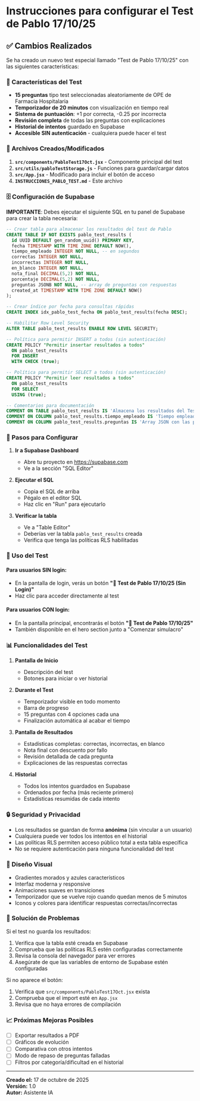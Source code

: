 # Instrucciones para configurar el Test de Pablo 17/10/25

## ✅ Cambios Realizados

Se ha creado un nuevo test especial llamado "Test de Pablo 17/10/25" con las siguientes características:

### 🎯 Características del Test

- **15 preguntas** tipo test seleccionadas aleatoriamente de OPE de Farmacia Hospitalaria
- **Temporizador de 20 minutos** con visualización en tiempo real
- **Sistema de puntuación**: +1 por correcta, -0.25 por incorrecta
- **Revisión completa** de todas las preguntas con explicaciones
- **Historial de intentos** guardado en Supabase
- **Accesible SIN autenticación** - cualquiera puede hacer el test

### 📁 Archivos Creados/Modificados

1. **`src/components/PabloTest17Oct.jsx`** - Componente principal del test
2. **`src/utils/pabloTestStorage.js`** - Funciones para guardar/cargar datos
3. **`src/App.jsx`** - Modificado para incluir el botón de acceso
4. **`INSTRUCCIONES_PABLO_TEST.md`** - Este archivo

### 🗄️ Configuración de Supabase

**IMPORTANTE**: Debes ejecutar el siguiente SQL en tu panel de Supabase para crear la tabla necesaria:

```sql
-- Crear tabla para almacenar los resultados del test de Pablo
CREATE TABLE IF NOT EXISTS pablo_test_results (
  id UUID DEFAULT gen_random_uuid() PRIMARY KEY,
  fecha TIMESTAMP WITH TIME ZONE DEFAULT NOW(),
  tiempo_empleado INTEGER NOT NULL, -- en segundos
  correctas INTEGER NOT NULL,
  incorrectas INTEGER NOT NULL,
  en_blanco INTEGER NOT NULL,
  nota_final DECIMAL(5,2) NOT NULL,
  porcentaje DECIMAL(5,2) NOT NULL,
  preguntas JSONB NOT NULL, -- array de preguntas con respuestas
  created_at TIMESTAMP WITH TIME ZONE DEFAULT NOW()
);

-- Crear índice por fecha para consultas rápidas
CREATE INDEX idx_pablo_test_fecha ON pablo_test_results(fecha DESC);

-- Habilitar Row Level Security
ALTER TABLE pablo_test_results ENABLE ROW LEVEL SECURITY;

-- Política para permitir INSERT a todos (sin autenticación)
CREATE POLICY "Permitir insertar resultados a todos"
  ON pablo_test_results
  FOR INSERT
  WITH CHECK (true);

-- Política para permitir SELECT a todos (sin autenticación)
CREATE POLICY "Permitir leer resultados a todos"
  ON pablo_test_results
  FOR SELECT
  USING (true);

-- Comentarios para documentación
COMMENT ON TABLE pablo_test_results IS 'Almacena los resultados del Test de Pablo 17/10/25 sin requerir autenticación';
COMMENT ON COLUMN pablo_test_results.tiempo_empleado IS 'Tiempo empleado en segundos';
COMMENT ON COLUMN pablo_test_results.preguntas IS 'Array JSON con las preguntas y respuestas del intento';
```

### 📝 Pasos para Configurar

1. **Ir a Supabase Dashboard**
   - Abre tu proyecto en https://supabase.com
   - Ve a la sección "SQL Editor"

2. **Ejecutar el SQL**
   - Copia el SQL de arriba
   - Pégalo en el editor SQL
   - Haz clic en "Run" para ejecutarlo

3. **Verificar la tabla**
   - Ve a "Table Editor"
   - Deberías ver la tabla `pablo_test_results` creada
   - Verifica que tenga las políticas RLS habilitadas

### 🚀 Uso del Test

#### Para usuarios SIN login:
- En la pantalla de login, verás un botón **"🎯 Test de Pablo 17/10/25 (Sin Login)"**
- Haz clic para acceder directamente al test

#### Para usuarios CON login:
- En la pantalla principal, encontrarás el botón **"🎯 Test de Pablo 17/10/25"**
- También disponible en el hero section junto a "Comenzar simulacro"

### 📊 Funcionalidades del Test

1. **Pantalla de Inicio**
   - Descripción del test
   - Botones para iniciar o ver historial

2. **Durante el Test**
   - Temporizador visible en todo momento
   - Barra de progreso
   - 15 preguntas con 4 opciones cada una
   - Finalización automática al acabar el tiempo

3. **Pantalla de Resultados**
   - Estadísticas completas: correctas, incorrectas, en blanco
   - Nota final con descuento por fallo
   - Revisión detallada de cada pregunta
   - Explicaciones de las respuestas correctas

4. **Historial**
   - Todos los intentos guardados en Supabase
   - Ordenados por fecha (más reciente primero)
   - Estadísticas resumidas de cada intento

### 🔒 Seguridad y Privacidad

- Los resultados se guardan de forma **anónima** (sin vincular a un usuario)
- Cualquiera puede ver todos los intentos en el historial
- Las políticas RLS permiten acceso público total a esta tabla específica
- No se requiere autenticación para ninguna funcionalidad del test

### 🎨 Diseño Visual

- Gradientes morados y azules característicos
- Interfaz moderna y responsive
- Animaciones suaves en transiciones
- Temporizador que se vuelve rojo cuando quedan menos de 5 minutos
- Iconos y colores para identificar respuestas correctas/incorrectas

### 🐛 Solución de Problemas

Si el test no guarda los resultados:
1. Verifica que la tabla esté creada en Supabase
2. Comprueba que las políticas RLS estén configuradas correctamente
3. Revisa la consola del navegador para ver errores
4. Asegúrate de que las variables de entorno de Supabase estén configuradas

Si no aparece el botón:
1. Verifica que `src/components/PabloTest17Oct.jsx` exista
2. Comprueba que el import esté en `App.jsx`
3. Revisa que no haya errores de compilación

### 📈 Próximas Mejoras Posibles

- [ ] Exportar resultados a PDF
- [ ] Gráficos de evolución
- [ ] Comparativa con otros intentos
- [ ] Modo de repaso de preguntas falladas
- [ ] Filtros por categoría/dificultad en el historial

---

**Creado el:** 17 de octubre de 2025  
**Versión:** 1.0  
**Autor:** Asistente IA
